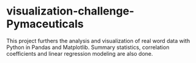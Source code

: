 # visualization-challenge-Pymaceuticals
This project furthers the analysis and visualization of real word data with Python in Pandas and Matplotlib. Summary statistics, correlation coefficients and linear regression modeling are also done.
